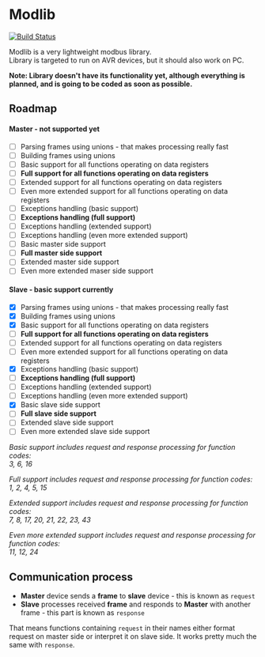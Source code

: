 # Modlib
[![Build Status](https://travis-ci.org/Jacajack/modlib.svg?branch=master)](https://travis-ci.org/Jacajack/modlib)

Modlib is a very lightweight modbus library.<br>
Library is targeted to run on AVR devices, but it should also work on PC.


**Note: Library doesn't have its functionality yet, although everything is planned, and is going to be coded as soon as possible.**

## Roadmap

#### Master - not supported yet
 - [ ] Parsing frames using unions - that makes processing really fast
 - [ ] Building frames using unions
 - [ ] Basic support for all functions operating on data registers
 - [ ] **Full support for all functions operating on data registers**
 - [ ] Extended support for all functions operating on data registers
 - [ ] Even more extended support for all functions operating on data registers
 - [ ] Exceptions handling (basic support)
 - [ ] **Exceptions handling (full support)**
 - [ ] Exceptions handling (extended support)
 - [ ] Exceptions handling (even more extended support)
 - [ ] Basic master side support
 - [ ] **Full master side support**
 - [ ] Extended master side support
 - [ ] Even more extended maser side support

#### Slave - basic support currently
 - [x] Parsing frames using unions - that makes processing really fast
 - [x] Building frames using unions
 - [x] Basic support for all functions operating on data registers
 - [ ] **Full support for all functions operating on data registers**
 - [ ] Extended support for all functions operating on data registers
 - [ ] Even more extended support for all functions operating on data registers
 - [x] Exceptions handling (basic support)
 - [ ] **Exceptions handling (full support)**
 - [ ] Exceptions handling (extended support)
 - [ ] Exceptions handling (even more extended support)
 - [x] Basic slave side support
 - [ ] **Full slave side support**
 - [ ] Extended slave side support
 - [ ] Even more extended slave side support

*Basic support includes request and response processing for function codes:<br>
3, 6, 16*

*Full support includes request and response processing for function codes:<br>
1, 2, 4, 5, 15*

*Extended support includes request and response processing for function codes:<br>
7, 8, 17, 20, 21, 22, 23, 43*

*Even more extended support includes request and response processing for function codes:<br>
11, 12, 24*

## Communication process
 - **Master** device sends a **frame** to **slave** device - this is known as `request`
 - **Slave** processes received **frame** and responds to **Master** with another frame - this part is known as `response`

That means functions containing `request` in their names either format request on master side or interpret it on slave side. It works pretty much the same with `response`.
